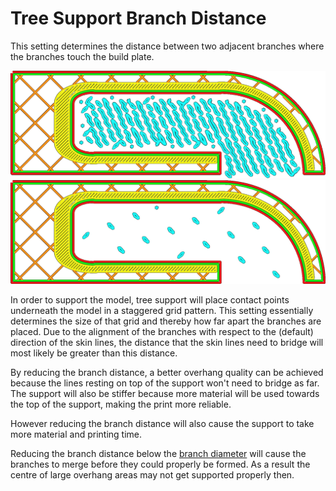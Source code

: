 Tree Support Branch Distance
====
This setting determines the distance between two adjacent branches where the branches touch the build plate.

![Branches placed 1.4mm apart](../images/support_tree_branch_distance_1_4.png)
![Branches placed 5mm apart](../images/support_tree_branch_distance_5.png)

In order to support the model, tree support will place contact points underneath the model in a staggered grid pattern. This setting essentially determines the size of that grid and thereby how far apart the branches are placed. Due to the alignment of the branches with respect to the (default) direction of the skin lines, the distance that the skin lines need to bridge will most likely be greater than this distance.

By reducing the branch distance, a better overhang quality can be achieved because the lines resting on top of the support won't need to bridge as far. The support will also be stiffer because more material will be used towards the top of the support, making the print more reliable.

However reducing the branch distance will also cause the support to take more material and printing time.

Reducing the branch distance below the [branch diameter](support_tree_branch_diameter.md) will cause the branches to merge before they could properly be formed. As a result the centre of large overhang areas may not get supported properly then.
